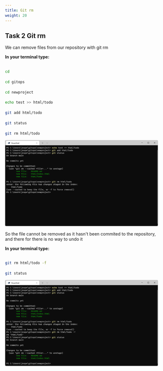 ```yaml
---
title: Git rm
weight: 20
---
```


## Task 2 Git rm

We can remove files from our repository with git rm

__In your terminal type:__

```bash

cd

cd gitops

cd newproject

echo test >> html/todo

git add html/todo

git status

git rm html/todo

```

![Alt text](images/004_git_rm.png?raw=true "Git rm")

So the file cannot be removed as it hasn't been commited to the repository, and there for there is no way to undo it

__In your terminal type:__

```bash

git rm html/todo -f

git status

```

![Alt text](images/005_git_rm_f.png?raw=true "Git rm f")
